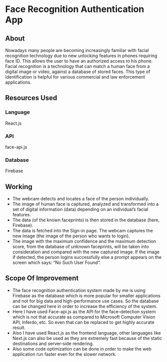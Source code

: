 # Face Recognition Authentication App

## About
Nowadays many people are becoming increasingly familiar with facial recognition technology due to new unlocking features in phones requiring face ID. This allows the user to have an authorized access to his phone.
Facial recognition is a technology that can match a human face from a digital image or video, against a database of stored faces.
This type of identification is helpful for various commercial and law enforcement applications.


## Resources Used
### Language
React.js

### API
face-api.js

### Database
Firebase


## Working
* The webcam detects and locates a face of the person individually.
* The image of human face is captured, analyzed and transformed into a set of digital information (data) depending on an individual’s facial features.
* The data (of the known faceprints) is then stored in the database (here, Firebase).
* The data is fetched into the Sign-in page. The webcam captures the new image (the image of the person who wants to login).
* The image with the maximum confidence and the maximum detection score, from the database of unknown faceprints, will be taken into consideration and compared with the new captured image. If the image if detected, the person logins successfully else a prompt appears on the screen which says: “No Such User Found”.


## Scope Of Improvement
* The face recognition authentication system made by me is using Firebase as the database which is more popular for smaller applications and not for big data and high-performance use cases. So the database can be changed here in order to increase the efficiency of the system.
* Here I have used Face-api.js as the API for the face-detection system which is not that accurate as compared to Microsoft Computer Vision API, Inferdo, etc. So even that can be replaced to get highly accurate result.
* Also I have used React.js as the frontend language, other languages like Next.js can also be used as they are extremely fast because of the static destinations and server-side rendering.
* Also some code optimization can be done in order to make the web application run faster even for the slower network.
